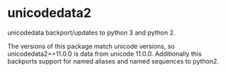unicodedata2
============

unicodedata backport/updates to python 3 and python 2.

The versions of this package match unicode versions, so unicodedata2==11.0.0 is data from unicode 11.0.0.
Additionally this backports support for named aliases and named sequences to python2.
